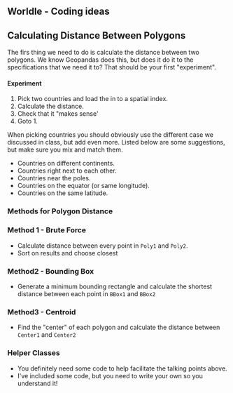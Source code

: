 ## Worldle - Coding ideas


## Calculating Distance Between Polygons

The firs thing we need to do is calculate the distance between two polygons. We know Geopandas does this, but does it do it to the specifications that we need it to? That should be your first "experiment".

#### Experiment

1. Pick two countries and load the in to a spatial index.
2. Calculate the distance. 
3. Check that it "makes sense'
4. Goto 1. 

When picking countries you should obviously use the different case we discussed in class, but add even more. Listed below are some suggestions, but make sure you mix and match them.

- Countries on different continents.
- Countries right next to each other.
- Countries near the poles.
- Countries on the equator (or same longitude).
- Countries on the same latitude. 

### Methods for Polygon Distance

### Method 1 - Brute Force

- Calculate distance between every point in `Poly1` and `Poly2`.
- Sort on results and choose closest

### Method2 - Bounding Box

- Generate a minimum bounding rectangle and calculate the shortest distance between each point in `BBox1` and `BBox2`

### Method3 - Centroid

- Find the "center" of each polygon and calculate the distance between `Center1` and `Center2`

### Helper Classes

- You definitely need some code to help facilitate the talking points above. 
- I've included some code, but you need to write your own so you understand it!